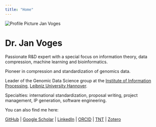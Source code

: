 ```yaml
---
title: "Home"
---
```


![Profile Picture Jan Voges](/images/profile.png)

# Dr. Jan Voges

Passionate R&D expert with a special focus on information theory, data compression, machine learning and bioinformatics.

Pioneer in compression and standardization of genomics data.

Leader of the Genomic Data Science group at the [Institute of Information Processing](https://www.tnt.uni-hannover.de), [Leibniz University Hannover](https://www.uni-hannover.de).

Specialties: international standardization, proposal writing, project management, IP generation, software engineering.

You can also find me here:

[GitHub](https://github.com/voges) |
[Google Scholar](https://scholar.google.de/citations?user=Ld5Jrc4AAAAJ) |
[LinkedIn](https://www.linkedin.com/in/jan-voges/) |
[ORCID](https://orcid.org/0000-0002-6080-660X) |
[TNT](https://www.tnt.uni-hannover.de/staff/voges/) |
[Zotero](https://www.zotero.org/jan-voges)
